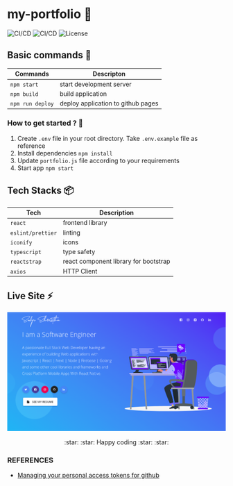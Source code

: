 # my-portfolio :seedling:

![CI/CD](https://github.com/sudipstha08/my-portfolio/workflows/my-portfolio_ci/badge.svg)
![CI/CD](https://github.com/sudipstha08/my-portfolio/workflows/my-portfolio_cd/badge.svg)
![License](https://img.shields.io/github/license/dyarleniber/react-workflow-gh-actions)

## Basic commands :wrench:

| Commands         | Descripton                         |
| ---------------- | ---------------------------------- |
| `npm start`      | start development server           |
| `npm build`      | build application                  |
| `npm run deploy` | deploy application to github pages |

### How to get started ? :runner:

1. Create `.env` file in your root directory. Take `.env.example` file as reference
2. Install dependencies `npm install`
3. Update `portfolio.js` file according to your requirements
4. Start app `npm start`

## Tech Stacks :package:

| Tech              | Description                           |
| ----------------- | ------------------------------------- |
| `react`           | frontend library                      |
| `eslint/prettier` | linting                               |
| `iconify`         | icons                                 |
| `typescript`      | type safety                           |
| `reactstrap`      | react component library for bootstrap |
| `axios`           | HTTP Client                           |

## Live Site :zap:

<a href="https://shresthasudip08.com.np" rel="my portfolio">![my-portfolio](https://github.com/sudipstha08/my-portfolio/blob/main/src/assets/img/image/img.png?raw=true)</a>

<p align="center">
	:star: :star: Happy coding :star: :star: 
</p>

### REFERENCES
- <a href="https://docs.github.com/en/enterprise-server@3.9/authentication/keeping-your-account-and-data-secure/managing-your-personal-access-tokens">Managing your personal access tokens for github</a>